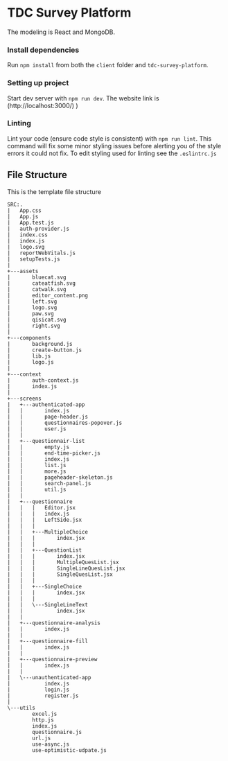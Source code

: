 # TDC Survey Platform
The modeling is React and MongoDB.

### Install dependencies
Run `npm install` from both the `client` folder and `tdc-survey-platform`.

### Setting up project
Start dev server with `npm run dev`.
The website link is (http://localhost:3000/)
)

### Linting
Lint your code (ensure code style is consistent) with `npm run lint`. This command will fix some minor styling
issues before alerting you of the style errors it could not fix. To edit styling used for linting see the `.eslintrc.js`

## File Structure

This is the template file structure

```
SRC:.
|   App.css
|   App.js
|   App.test.js
|   auth-provider.js
|   index.css
|   index.js
|   logo.svg
|   reportWebVitals.js
|   setupTests.js
|   
+---assets
|       bluecat.svg
|       cateatfish.svg
|       catwalk.svg
|       editor_content.png
|       left.svg
|       logo.svg
|       paw.svg
|       qisicat.svg
|       right.svg
|       
+---components
|       background.js
|       create-button.js
|       lib.js
|       logo.js
|       
+---context
|       auth-context.js
|       index.js
|       
+---screens
|   +---authenticated-app
|   |       index.js
|   |       page-header.js
|   |       questionnaires-popover.js
|   |       user.js
|   |       
|   +---questionnair-list
|   |       empty.js
|   |       end-time-picker.js
|   |       index.js
|   |       list.js
|   |       more.js
|   |       pageheader-skeleton.js
|   |       search-panel.js
|   |       util.js
|   |       
|   +---questionnaire
|   |   |   Editor.jsx
|   |   |   index.js
|   |   |   LeftSide.jsx
|   |   |   
|   |   +---MultipleChoice
|   |   |       index.jsx
|   |   |       
|   |   +---QuestionList
|   |   |       index.jsx
|   |   |       MultipleQuesList.jsx
|   |   |       SingleLineQuesList.jsx
|   |   |       SingleQuesList.jsx
|   |   |       
|   |   +---SingleChoice
|   |   |       index.jsx
|   |   |       
|   |   \---SingleLineText
|   |           index.jsx
|   |           
|   +---questionnaire-analysis
|   |       index.js
|   |       
|   +---questionnaire-fill
|   |       index.js
|   |       
|   +---questionnaire-preview
|   |       index.js
|   |       
|   \---unauthenticated-app
|           index.js
|           login.js
|           register.js
|           
\---utils
        excel.js
        http.js
        index.js
        questionnaire.js
        url.js
        use-async.js
        use-optimistic-udpate.js
        

```

